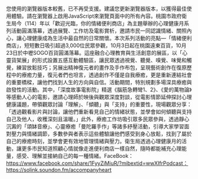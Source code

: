 您使用的瀏覽器版本較舊，已不再受支援。建議您更新瀏覽器版本，以獲得最佳使用體驗。請在瀏覽器上啟用JavaScript來瀏覽頁面中的所有內容。桃園市政府衛生局今（114）年以「歡迎光臨，你的情緒便利商店」為主題舉辦的心理健康月系列活動圓滿落幕，透過展覽、工作坊及電影賞析，邀請市民一同認識情緒、關照內心，讓心理健康成為生活中最自然的日常關懷。本次系列活動的亮點—「情緒便利商店」，短短數日吸引超過3,000位民眾參觀，10月3日起在桃園遠東百貨，10月23日於中壢SOGO百貨圓滿落幕。這座融合心理教育與生活創意的展區，以「心靈貨架展」的形式設置五感互動體驗區，讓民眾透過視覺、聽覺、嗅覺、味覺和觸覺，練習放鬆技巧；另展出精神復元者的畫作及手作布包，呈現藝術創作在復原歷程中的療癒力量，復元者們也坦言，透過創作不僅是自我療癒，更是重新連結社會的重要橋樑，讓他們找到人生的方向與自信。活動期間，特別規劃多場深具療癒與啟發性的活動。其中，「深度故事電影院」精選《腦筋急轉彎1、2》、《愛的萬物論》等感動人心的電影，邀請心理師於映後與觀眾深度對談，從電影情節延伸探討心理健康議題，帶領觀眾討論「理解」、「傾聽」與「支持」的重要性，現場觀眾分享：「透過觀看影片與討論，讓他們重新看見自己的情緒狀態，並學會如何傾聽與支持自己及他人，收穫深刻且溫暖。」此外，療癒工作坊吸引眾多民眾參與，透過靜心沉澱的「頌缽音療」、心靈療癒「曼陀羅手作」等諸多紓壓活動，引導大家學習面對壓力與情緒調節，多數參與者表示這些體驗讓他們感受到身心放鬆，找到了屬於自己的療癒時刻，並學會更有效地管理情緒與壓力。衛生局透過心理健康月的活動，讓更多市民知道照顧心情就像走進便利商店一樣自然，隨時都能補充心理能量，感受、理解並接納自己的每一種情緒。FaceBook：https://www.facebook.com/share/1FyyZiMiuR/?mibextid=wwXIfrPodcast：https://solink.soundon.fm/accompanyheart